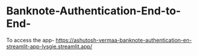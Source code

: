 # Banknote-Authentication-End-to-End-

To access the app- https://ashutosh-vermaa-banknote-authentication-en-streamlit-app-lvsgie.streamlit.app/
